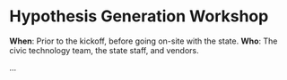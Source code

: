 # Hypothesis Generation Workshop

**When**: Prior to the kickoff, before going on-site with the state.
**Who**: The civic technology team, the state staff, and vendors.

...
